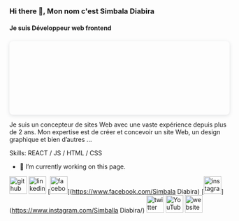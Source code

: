 ### Hi there 👋, Mon nom c'est Simbala Diabira 
#### Je suis Développeur web frontend
<div style="position: relative; width: 100%; height: 0; padding-top: 33.3333%;  padding-bottom: 0; box-shadow: 0 2px 8px 0 rgba(63,69,81,0.16); margin-top: 1.6em; margin-bottom: 0.9em; overflow: hidden;  border-radius: 8px; will-change: transform;"></div>

Je suis un concepteur de sites Web avec une vaste expérience depuis plus de 2 ans. Mon expertise est de créer et concevoir un site Web, un design graphique et bien d’autres ...

Skills: REACT / JS / HTML / CSS

- 🔭 I’m currently working on this page. 


[<img src='https://cdn.jsdelivr.net/npm/simple-icons@3.0.1/icons/github.svg' alt='github' height='40'>](https://github.com/Simbala-Diabira)  [<img src='https://cdn.jsdelivr.net/npm/simple-icons@3.0.1/icons/linkedin.svg' alt='linkedin' height='40'>](https://www.linkedin.com/in/https://www.linkedin.com/in/simbala-diabira-911134249//)  [<img src='https://cdn.jsdelivr.net/npm/simple-icons@3.0.1/icons/facebook.svg' alt='facebook' height='40'>](https://www.facebook.com/Simbala Diabira)  [<img src='https://cdn.jsdelivr.net/npm/simple-icons@3.0.1/icons/instagram.svg' alt='instagram' height='40'>](https://www.instagram.com/Simballa Diabira/)  [<img src='https://cdn.jsdelivr.net/npm/simple-icons@3.0.1/icons/twitter.svg' alt='twitter' height='40'>](https://twitter.com/Simbala)  [<img src='https://cdn.jsdelivr.net/npm/simple-icons@3.0.1/icons/youtube.svg' alt='YouTube' height='40'>](https://www.youtube.com/channel/Webdevinnovate)  [<img src='https://cdn.jsdelivr.net/npm/simple-icons@3.0.1/icons/icloud.svg' alt='website' height='40'>](https://simbala-diabira.github.io/Portofolio/)  


